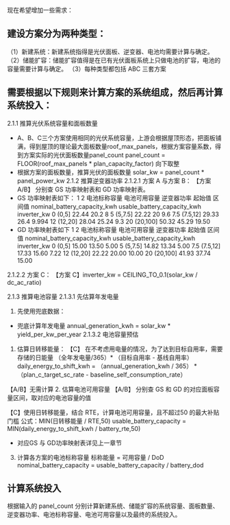 

现在希望增加一些需求：

## 建设方案分为两种类型：
（1）新建系统：新建系统指得是光伏面板、逆变器、电池均需要计算与确定。
（2）储能扩容：储能扩容值得是在已有光伏面板系统上只做电池的扩容，电池的容量需要计算与确定。
（3）每种类型都包括 ABC 三套方案
## 需要根据以下规则来计算方案的系统组成，然后再计算系统投入：
2.1.1 推算光伏系统容量和面板数量
- A、B、C三个方案使用相同的光伏系统容量，上游会根据屋顶形态，把面板铺满，得到屋顶的理论最大面板数量roof_max_panels，根据方案容量系数，得到方案实际的光伏面板数量panel_count
panel_count = FLOOR(roof_max_panels * plan_capacity_factor)
向下取整
- 根据方案的面板数量，推算光伏的面板数量
solar_kw = panel_count * panel_power_kw
2.1.2 推算逆变器功率
2.1.2.1 方案 A 与方案 B：
【方案 A/B】 分别查 GS 功率映射表和 GD 功率映射表。
- GS 功率映射表如下：
1	2	电池标称容量	电池可用容量	逆变器功率
起始值	区间值	nominal_battery_capacity_kwh	usable_battery_capacity_kwh	inverter_kw
0	(0,5]	22.44	20.2	8
5	(5,7.5]	22.22	20	9.6
7.5	(7.5,12]	29.33	26.4	9.994
12	(12,20]	28.04	25.24	9.3
20	(20,100]	50.32	45.29	19.50
- GD 功率映射表如下
1	2	电池标称容量	电池可用容量	逆变器功率
起始值	区间值	nominal_battery_capacity_kwh	usable_battery_capacity_kwh	inverter_kw
0	(0,5]	15.00	13.50	5.00
5	(5,7.5]	14.82	13.34	5.00
7.5	(7.5,12]	17.33	15.60	7.22
12	(12,20]	22.22	20.00	10.00
20	(20,100]	41.93	37.74	15.00

2.1.2.2 方案 C：
【方案 C】inverter_kw = CEILING_TO_0.1(solar_kw / dc_ac_ratio)


2.1.3 推算电池容量
2.1.3.1 先估算年发电量
1. 先使用兜底数据：
- 兜底计算年发电量
annual_generation_kwh = solar_kw * yield_per_kw_per_year
2.1.3.2 电池容量预估
1. 估算日转移能量：
【C】 在不考虑用电量的情况，为了达到目标自用率，需要存储的日能量
（全年发电量/365）* （目标自用率 - 基线自用率）
daily_energy_to_shift_kwh = （annual_generation_kwh / 365） * （plan_c_target_sc_rate - baseline_self_consumption_rate）

【A/B】无需计算
2. 估算电池可用容量
【A/B】 分别查 GS 和 GD 的对应面板容量区间，取对应的电池容量的值

【C】使用日转移能量，结合 RTE，计算电池可用容量，且不超过50 的最大补贴门槛
公式：MIN(日转移能量 / RTE,50)
usable_battery_capacity = MIN(daily_energy_to_shift_kwh  / battery_rte,50)
- 对应GS 与 GD功率映射表详见上一章节
3. 计算各方案的电池标称容量
标称能量 = 可用容量 / DoD
nominal_battery_capacity = usable_battery_capacity / battery_dod

## 计算系统投入
根据输入的 panel_count 分别计算新建系统、储能扩容的系统容量、面板数量、逆变器功率、电池标称容量、电池可用容量以及最终的系统投入。

